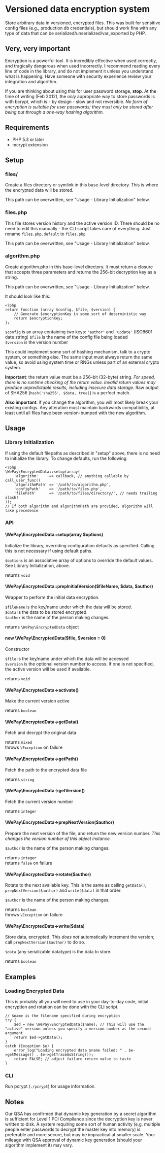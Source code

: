Versioned data encryption system
================================
Store arbitrary data in versioned, encrypted files. This was built for sensitive config files (e.g., production db credentials), but should work fine with any type of data that can be serialized/unserialized/var_exported by PHP.

Very, very important
--------------------
Encryption is a powerful tool. It is incredibly effective when used correctly, and tragically dangerous when used incorrectly. I recommend reading every line of code in the library, and do not implement it unless you understand what is happening. Have someone with security experience review your integration and algorithm.

If you are thinking about using this for user password storage, **stop**. At the time of writing (Feb 2012), the *only* appropriate way to store passwords is with bcrypt, which is - by design - slow and not reversible. *No form of encryption is suitable for user passwords; they must only be stored after being put through a one-way hashing algorithm.*

Requirements
------------
* PHP 5.3 or later
* mcrypt extension

Setup
-----
### files/
Create a files directory or symlink in this base-level directory. This is where the encrypted data will be stored. 

This path can be overwritten, see "Usage - Library Initialization" below.

### files.php
This file stores version history and the active version ID. There should be no need to edit this manually - the CLI script takes care of everything. Just rename `files.php.default` to `files.php`.

This path can be overwritten, see "Usage - Library Initialization" below.

### algorithm.php
Create algorithm.php in this base-level directory. It must return a closure that accepts three parameters and returns the 256-bit decryption key as a string.

This path can be overwritten, see "Usage - Library Initialization" below.

It should look like this:

	<?php
	return function (array $config, $file, $version) {
		// Generate $encryptionKey in some sort of deterministic way
		return $encryptionKey;
	};

`$config` is an array containing two keys: `'author'` and `'update'` (ISO8601 date string)
`$file` is the name of the config file being loaded  
`$version` is the version number  

This could implement some sort of hashing mechanism, talk to a crypto system, or something else. The same input must always return the same value, so avoid using system time or RNGs unless part of an external crypto system.

**Important**: the return value must be a 256-bit (32-byte) string. *For speed, there is no runtime checking of the return value. Invalid return values may produce unpredictable results, including insecure data storage.*  Raw output of SHA256 (`hash('sha256', $data, true)`) is a perfect match.

**Also important**: If you change the algorithm, you will most likely break your existing configs. Any alteration must maintain backwards compatibility, at least until all files have been version-bumped with the new algorithm.

Usage
-----
### Library Initialization
If using the default filepaths as described in "setup" above, there is no need to initialize the library.  To change defaults, run the following:

	<?php
	\WePay\EncryptedData::setup(array(
		'algorithm'     => callback, // anything callable by call_user_func()
		'algorithmPath' => '/path/to/algorithm.php',
		'configPath'    => '/path/to/files.php',
		'filePath'      => '/path/to/files/directory/', // needs trailing slash!
	));
	// If both algorithm and algorithmPath are provided, algorithm will take precedence

### API

#### \WePay\EncryptedData::setup(array $options)
Initialize the library, overriding configuration defaults as specified. Calling this is not necessary if using default paths.

`$options` is an associative array of options to override the default values. See Library Initialization, above.

returns `void`

#### \WePay\EncryptedData::prepInitialVersion($fileName, $data, $author)
Wrapper to perform the initial data encryption.

`$fileName` is the key/name under which the data will be stored.  
`$data` is the data to be stored encrypted.  
`$author` is the name of the person making changes.

returns `\WePay\EncryptedData` object

#### new \WePay\EncryptedData($file, $version = 0)
Constructor

`$file` is the key/name under which the data will be accessed  
`$version` is the optional version number to access. If one is not specified, the active version will be used if available.

returns `void`

#### \WePay\EncryptedData->activate()
Make the current version active

returns `boolean`

#### \WePay\EncryptedData->getData()
Fetch and decrypt the original data

returns `mixed`  
throws `\Exception` on failure

#### \WePay\EncryptedData->getPath()
Fetch the path to the encrypted data file

returns `string`

#### \WePay\EncryptedData->getVersion()
Fetch the current version number

returns `integer` 

#### \WePay\EncryptedData->prepNextVersion($author)
Prepare the next version of the file, and return the new version number. *This changes the version number of this object instance.*

`$author` is the name of the person making changes.

returns `integer`  
returns `false` on failure

#### \WePay\EncryptedData->rotate($author)
Rotate to the next available key. This is the same as calling `getData()`, `prepNextVersion($author)` and `write($data)` in that order.

`$author` is the name of the person making changes.

returns `boolean`  
throws `\Exception` on failure

#### \WePay\EncryptedData->write($data)
Store data, encrypted. This *does not* automatically increment the version; call `prepNextVersion($author)` to do so.

`$data` (any serializable datatype) is the data to store.

returns `boolean`

Examples
--------
### Loading Encrypted Data
This is probably all you will need to use in your day-to-day code, initial encryption and rotation can be done with the CLI script.

	// $name is the filename specified during encryption
	try {
		$ed = new \WePay\EncryptedData($name); // This will use the "active" version unless you specify a version number as the second argument
		return $ed->getData();
	}
	catch (Exception $e) {
		error_log("Loading encrypted data $name failed: " . $e->getMessage() . $e->getTraceAsString());
		return FALSE; // adjust failure return value to taste
	}

	
### CLI
Run pcrypt (`./pcrypt`) for usage information.

Notes
-----
Our QSA has confirmed that dynamic key generation by a secret algorithm is sufficient for Level 1 PCI Compliance since the decryption key is never written to disk. A system requiring some sort of human activity (e.g. multiple people enter passwords to decrypt the master key into memory) is preferable and more secure, but may be impractical at smaller scale. Your mileage with QSA approval of dynamic key generation (should your algorithm implement it) may vary.